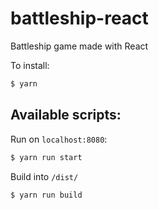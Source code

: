 # battleship-react

Battleship game made with React

To install:

```bash
$ yarn
```

## Available scripts:

Run on `localhost:8080`:

```bash
$ yarn run start
```

Build into `/dist/`

```bash
$ yarn run build
```
